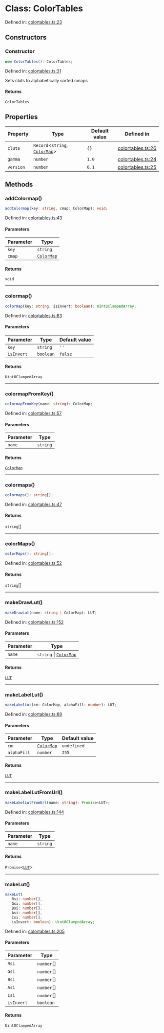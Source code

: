 # Class: ColorTables

Defined in: [colortables.ts:23](https://github.com/niivue/niivue/blob/main/packages/niivue/src/colortables.ts#L23)

## Constructors

### Constructor

```ts
new ColorTables(): ColorTables;
```

Defined in: [colortables.ts:31](https://github.com/niivue/niivue/blob/main/packages/niivue/src/colortables.ts#L31)

Sets cluts to alphabetically sorted cmaps

#### Returns

`ColorTables`

## Properties

| Property                       | Type                                                            | Default value | Defined in                                                                                             |
| ------------------------------ | --------------------------------------------------------------- | ------------- | ------------------------------------------------------------------------------------------------------ |
| <a id="cluts"></a> `cluts`     | `Record`\<`string`, [`ColorMap`](../type-aliases/ColorMap.md)\> | `{}`          | [colortables.ts:26](https://github.com/niivue/niivue/blob/main/packages/niivue/src/colortables.ts#L26) |
| <a id="gamma"></a> `gamma`     | `number`                                                        | `1.0`         | [colortables.ts:24](https://github.com/niivue/niivue/blob/main/packages/niivue/src/colortables.ts#L24) |
| <a id="version"></a> `version` | `number`                                                        | `0.1`         | [colortables.ts:25](https://github.com/niivue/niivue/blob/main/packages/niivue/src/colortables.ts#L25) |

## Methods

### addColormap()

```ts
addColormap(key: string, cmap: ColorMap): void;
```

Defined in: [colortables.ts:43](https://github.com/niivue/niivue/blob/main/packages/niivue/src/colortables.ts#L43)

#### Parameters

| Parameter | Type                                      |
| --------- | ----------------------------------------- |
| `key`     | `string`                                  |
| `cmap`    | [`ColorMap`](../type-aliases/ColorMap.md) |

#### Returns

`void`

---

### colormap()

```ts
colormap(key: string, isInvert: boolean): Uint8ClampedArray;
```

Defined in: [colortables.ts:83](https://github.com/niivue/niivue/blob/main/packages/niivue/src/colortables.ts#L83)

#### Parameters

| Parameter  | Type      | Default value |
| ---------- | --------- | ------------- |
| `key`      | `string`  | `''`          |
| `isInvert` | `boolean` | `false`       |

#### Returns

`Uint8ClampedArray`

---

### colormapFromKey()

```ts
colormapFromKey(name: string): ColorMap;
```

Defined in: [colortables.ts:57](https://github.com/niivue/niivue/blob/main/packages/niivue/src/colortables.ts#L57)

#### Parameters

| Parameter | Type     |
| --------- | -------- |
| `name`    | `string` |

#### Returns

[`ColorMap`](../type-aliases/ColorMap.md)

---

### colormaps()

```ts
colormaps(): string[];
```

Defined in: [colortables.ts:47](https://github.com/niivue/niivue/blob/main/packages/niivue/src/colortables.ts#L47)

#### Returns

`string`[]

---

### colorMaps()

```ts
colorMaps(): string[];
```

Defined in: [colortables.ts:52](https://github.com/niivue/niivue/blob/main/packages/niivue/src/colortables.ts#L52)

#### Returns

`string`[]

---

### makeDrawLut()

```ts
makeDrawLut(name: string | ColorMap): LUT;
```

Defined in: [colortables.ts:152](https://github.com/niivue/niivue/blob/main/packages/niivue/src/colortables.ts#L152)

#### Parameters

| Parameter | Type                                                  |
| --------- | ----------------------------------------------------- |
| `name`    | `string` \| [`ColorMap`](../type-aliases/ColorMap.md) |

#### Returns

[`LUT`](../type-aliases/LUT.md)

---

### makeLabelLut()

```ts
makeLabelLut(cm: ColorMap, alphaFill: number): LUT;
```

Defined in: [colortables.ts:88](https://github.com/niivue/niivue/blob/main/packages/niivue/src/colortables.ts#L88)

#### Parameters

| Parameter   | Type                                      | Default value |
| ----------- | ----------------------------------------- | ------------- |
| `cm`        | [`ColorMap`](../type-aliases/ColorMap.md) | `undefined`   |
| `alphaFill` | `number`                                  | `255`         |

#### Returns

[`LUT`](../type-aliases/LUT.md)

---

### makeLabelLutFromUrl()

```ts
makeLabelLutFromUrl(name: string): Promise<LUT>;
```

Defined in: [colortables.ts:144](https://github.com/niivue/niivue/blob/main/packages/niivue/src/colortables.ts#L144)

#### Parameters

| Parameter | Type     |
| --------- | -------- |
| `name`    | `string` |

#### Returns

`Promise`\<[`LUT`](../type-aliases/LUT.md)\>

---

### makeLut()

```ts
makeLut(
   Rsi: number[],
   Gsi: number[],
   Bsi: number[],
   Asi: number[],
   Isi: number[],
   isInvert: boolean): Uint8ClampedArray;
```

Defined in: [colortables.ts:205](https://github.com/niivue/niivue/blob/main/packages/niivue/src/colortables.ts#L205)

#### Parameters

| Parameter  | Type       |
| ---------- | ---------- |
| `Rsi`      | `number`[] |
| `Gsi`      | `number`[] |
| `Bsi`      | `number`[] |
| `Asi`      | `number`[] |
| `Isi`      | `number`[] |
| `isInvert` | `boolean`  |

#### Returns

`Uint8ClampedArray`
